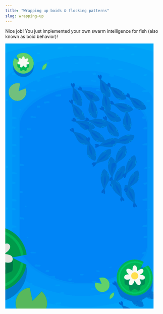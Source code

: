 ```yaml
---
title: "Wrapping up boids & flocking patterns"
slug: wrapping-up
---
```


Nice job! You just implemented your own swarm intelligence for fish (also known as boid behavior)!

![Final flocking fish](./final.gif)
